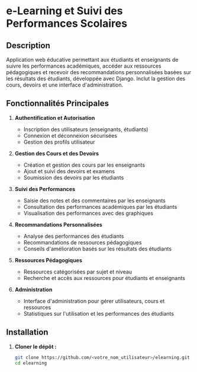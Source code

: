 # e-Learning et Suivi des Performances Scolaires

## Description

Application web éducative permettant aux étudiants et enseignants de suivre les performances académiques, accéder aux ressources pédagogiques et recevoir des recommandations personnalisées basées sur les résultats des étudiants, développée avec Django. Inclut la gestion des cours, devoirs et une interface d'administration.

## Fonctionnalités Principales

1. **Authentification et Autorisation**
   - Inscription des utilisateurs (enseignants, étudiants)
   - Connexion et déconnexion sécurisées
   - Gestion des profils utilisateur

2. **Gestion des Cours et des Devoirs**
   - Création et gestion des cours par les enseignants
   - Ajout et suivi des devoirs et examens
   - Soumission des devoirs par les étudiants

3. **Suivi des Performances**
   - Saisie des notes et des commentaires par les enseignants
   - Consultation des performances académiques par les étudiants
   - Visualisation des performances avec des graphiques

4. **Recommandations Personnalisées**
   - Analyse des performances des étudiants
   - Recommandations de ressources pédagogiques
   - Conseils d'amélioration basés sur les résultats des étudiants

5. **Ressources Pédagogiques**
   - Ressources catégorisées par sujet et niveau
   - Recherche et accès aux ressources pour étudiants et enseignants

6. **Administration**
   - Interface d'administration pour gérer utilisateurs, cours et ressources
   - Statistiques sur l'utilisation et les performances des étudiants

## Installation

1. **Cloner le dépôt :**
   ```bash
   git clone https://github.com/<votre_nom_utilisateur>/elearning.git
   cd elearning
